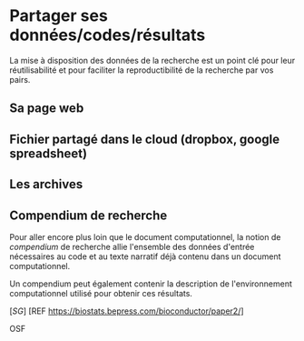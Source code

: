 # Partager ses données/codes/résultats

La mise à disposition des données de la recherche est un point clé 
pour leur réutilisabilité et pour faciliter la reproductibilité de 
la recherche par vos pairs.



## Sa page web

## Fichier partagé dans le cloud (dropbox, google spreadsheet)

## Les archives

## Compendium de recherche

Pour aller encore plus loin que le document computationnel, la notion de *compendium* de 
recherche allie l'ensemble des données d'entrée nécessaires au code et au texte narratif déjà 
contenu dans un document computationnel. 

Un compendium peut également contenir la description de l'environnement computationnel utilisé
pour obtenir ces résultats.

[*SG*] [REF https://biostats.bepress.com/bioconductor/paper2/]

OSF

